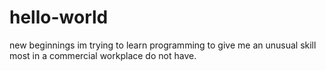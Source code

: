 # hello-world
new beginnings
im trying to learn programming to give me an unusual skill most in a commercial workplace do not have.
